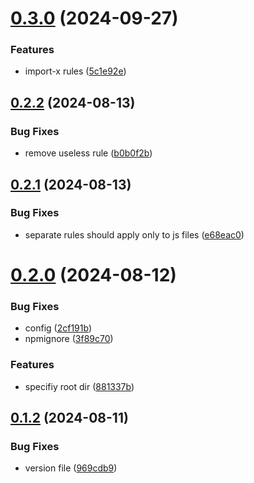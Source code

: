 # [0.3.0](https://github.com/shipgirlproject/eslint-config/compare/v0.2.2...v0.3.0) (2024-09-27)


### Features

* import-x rules ([5c1e92e](https://github.com/shipgirlproject/eslint-config/commit/5c1e92e05bdc10707b8c002dd31ab53f1926857a))



## [0.2.2](https://github.com/shipgirlproject/eslint-config/compare/v0.2.1...v0.2.2) (2024-08-13)


### Bug Fixes

* remove useless rule ([b0b0f2b](https://github.com/shipgirlproject/eslint-config/commit/b0b0f2b0029203875b336b50d6b423fa85eb9bbb))



## [0.2.1](https://github.com/shipgirlproject/eslint-config/compare/v0.2.0...v0.2.1) (2024-08-13)


### Bug Fixes

* separate rules should apply only to js files ([e68eac0](https://github.com/shipgirlproject/eslint-config/commit/e68eac03ddcb4d274b7378e40795d3066881f038))



# [0.2.0](https://github.com/shipgirlproject/eslint-config/compare/v0.1.2...v0.2.0) (2024-08-12)


### Bug Fixes

* config ([2cf191b](https://github.com/shipgirlproject/eslint-config/commit/2cf191b78eaabd0a8701a2cdb8add66980ddee3c))
* npmignore ([3f89c70](https://github.com/shipgirlproject/eslint-config/commit/3f89c70dfe54b0345561646aea7707e90fa07a64))


### Features

* specifiy root dir ([881337b](https://github.com/shipgirlproject/eslint-config/commit/881337b0d663d30fd82ae8de727d97bad3f83fc1))



## [0.1.2](https://github.com/shipgirlproject/eslint-config/compare/v0.1.1...v0.1.2) (2024-08-11)


### Bug Fixes

* version file ([969cdb9](https://github.com/shipgirlproject/eslint-config/commit/969cdb9622bb6536144f13d503cea8a4c9ea1352))



